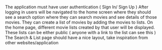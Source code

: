 The application must have user authentication ( Sign In/ Sign Up )
After logging in users will be navigated to the home screen where they should see a search option where they can search movies and see details of those movies. 
They can create a list of movies by adding the movies to lists. On the home page, different movie lists created by that user will be displayed.
These lists can be either public ( anyone with a link to the list can see this ) 
The Search & List page should have a nice layout, take inspiration from other websites/application
